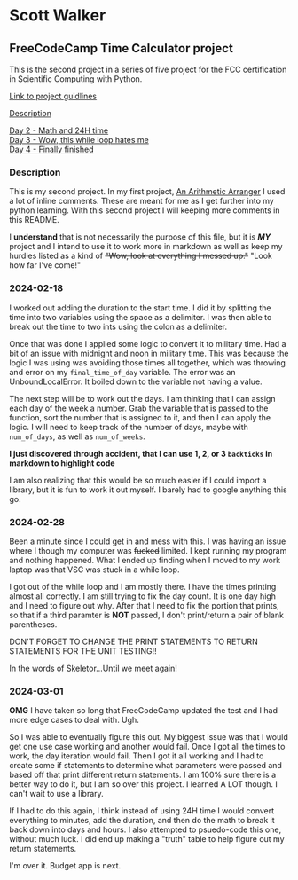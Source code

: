 # Scott Walker

## FreeCodeCamp Time Calculator project

This is the second project in a series of five project for the FCC certification in Scientific Computing with Python.

[Link to project guidlines](https://www.freecodecamp.org/learn/scientific-computing-with-python/scientific-computing-with-python-projects/time-calculator)

[Description](#description)

[Day 2 - Math and 24H time](#2024-02-18)  
[Day 3 - Wow, this while loop hates me](#2024-02-28)  
[Day 4 - Finally finished](#2024-03-01)

### Description

This is my second project. In my first project, [An Arithmetic Arranger](https://github.com/wswalker87/fcc_arithmetic_arranger) I used a lot of inline comments. These are meant for me as I get further into my python learning. With this second project I will keeping more comments in this README.

I **understand** that is not necessarily the purpose of this file, but it is **_MY_** project and I intend to use it to work more in markdown as well as keep my hurdles listed as a kind of ~~"Wow, look at everything I messed up."~~ "Look how far I've come!"

### 2024-02-18

I worked out adding the duration to the start time. I did it by splitting the time into two variables using the space as a delimiter. I was then able to break out the time to two ints using the colon as a delimiter.

Once that was done I applied some logic to convert it to military time. Had a bit of an issue with midnight and noon in military time. This was because the logic I was using was avoiding those times all together, which was throwing and error on my `final_time_of_day` variable. The error was an UnboundLocalError. It boiled down to the variable not having a value.

The next step will be to work out the days. I am thinking that I can assign each day of the week a number. Grab the variable that is passed to the function, sort the number that is assigned to it, and then I can apply the logic. I will need to keep track of the number of days, maybe with `num_of_days`, as well as `num_of_weeks`.

**I just discovered through accident, that I can use 1, 2, or 3 `backticks` in markdown to highlight code**

I am also realizing that this would be so much easier if I could import a library, but it is fun to work it out myself. I barely had to google anything this go.

### 2024-02-28

Been a minute since I could get in and mess with this. I was having an issue where I though my computer was ~~fucked~~ limited. I kept running my program and nothing happened. What I ended up finding when I moved to my work laptop was that VSC was stuck in a while loop.

I got out of the while loop and I am mostly there. I have the times printing almost all correctly. I am still trying to fix the day count. It is one day high and I need to figure out why. After that I need to fix the portion that prints, so that if a third paramter is **NOT** passed, I don't print/return a pair of blank parentheses.

DON'T FORGET TO CHANGE THE PRINT STATEMENTS TO RETURN STATEMENTS FOR THE UNIT TESTING!!

In the words of Skeletor...Until we meet again!

### 2024-03-01

**OMG**
I have taken so long that FreeCodeCamp updated the test and I had more edge cases to deal with. Ugh.

So I was able to eventually figure this out. My biggest issue was that I would get one use case working and another would fail. Once I got all the times to work, the day iteration would fail. Then I got it all working and I had to create some if statements to determine what parameters were passed and based off that print different return statements. I am 100% sure there is a better way to do it, but I am so over this project. I learned A LOT though. I can't wait to use a library.

If I had to do this again, I think instead of using 24H time I would convert everything to minutes, add the duration, and then do the math to break it back down into days and hours. I also attempted to psuedo-code this one, without much luck. I did end up making a "truth" table to help figure out my return statements.

I'm over it. Budget app is next.
